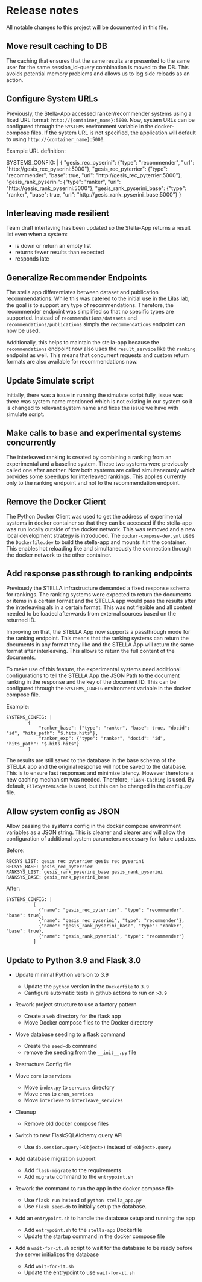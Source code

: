 # Release notes
All notable changes to this project will be documented in this file. 


## Move result caching to DB
The caching that ensures that the same results are presented to the same user for the same session_id-query combination is moved to the DB. This avoids potential memory problems and allows us to log side reloads as an action. 

## Configure System URLs
Previously, the Stella-App accessed ranker/recommender systems using a fixed URL format: `http://{container_name}:5000`. Now, system URLs can be configured through the `SYSTEMS` environment variable in the docker-compose files. If the system URL is not specified, the application will default to using `http://{container_name}:5000`.

Example URL definition:

SYSTEMS_CONFIG: |
        {
            "gesis_rec_pyserini": {"type": "recommender", "url": "http://gesis_rec_pyserini:5000"},
            "gesis_rec_pyterrier": {"type": "recommender", "base": true, "url": "http://gesis_rec_pyterrier:5000"},
            "gesis_rank_pyserini": {"type": "ranker", "url": "http://gesis_rank_pyserini:5000"},
            "gesis_rank_pyserini_base": {"type": "ranker", "base": true, "url": "http://gesis_rank_pyserini_base:5000"}
        }


## Interleaving made resilient
Team draft interlaving has been updated so the Stella-App returns a result list even when a system:
- is down or return an empty list
- returns fewer results than expected
- responds late 


## Generalize Recommender Endpoints
The stella app differentiates between dataset and publication recommendations. While this was catered to the initial use in the Lilas lab, the goal is to support any type of recommendations. Therefore, the recommender endpoint was simplified so that no specific types are supported. Instead of `recommendations/datasets` and `recommendations/publications` simply the `recommendations` endpoint can now be used. 

Additionally, this helps to maintain the stella-app because the `recommendations` endpoint now also uses the `result_service` like the `ranking` endpoint as well. This means that concurrent requests and custom return formats are also available for recommendations now.

## Update Simulate script
Initially, there was a issue in running the simulate script fully, issue was there was system name mentioned which is not existing in our system so it is changed to relevant system name and fixes the issue we have with simulate script.

## Make calls to base and experimental systems concurrently
The interleaved ranking is created by combining a ranking from an experimental and a baseline system. These two systems were previously called one after another. Now both systems are called simultaneously which provides some speedups for interleaved rankings.
This applies currently only to the ranking endpoint and not to the recommendation endpoint.

## Remove the Docker Client
The Python Docker Client was used to get the address of experimental systems in docker container so that they can be accessed if the stella-app was run locally outside of the docker network. This was removed and a new local development strategy is introduced. The `docker-compose-dev.yml` uses the `Dockerfile.dev` to build the stella-app and mounts it in the container. This enables hot reloading like and simultaneously the connection through the docker network to the other container.


## Add response passthrough to ranking endpoints
Previously the STELLA infrastructure demanded a fixed response schema for rankings. The ranking systems were expected to return the documents or items in a certain format and the STELLA app would pass the results after the interleaving als in a certain format. This was not flexible and all content needed to be loaded afterwards from external sources based on the returned ID.  

Improving on that, the STELLA App now supports a passthrough mode for the ranking endpoint. This means that the ranking systems can return the documents in any format they like and the STELLA App will return the same format after interleaving. This allows to return the full content of the documents.

To make use of this feature, the experimental systems need additional configurations to tell the STELLA App the JSON Path to the document ranking in the response and the key of the document ID. This can be configured through the `SYSTEMS_CONFIG` environment variable in the docker compose file.

Example:
```
SYSTEMS_CONFIG: |
        {
            "ranker_base": {"type": "ranker", "base": true, "docid": "id", "hits_path": "$.hits.hits"},
            "ranker_exp": {"type": "ranker", "docid": "id", "hits_path": "$.hits.hits"}
        }
```

The results are still saved to the database in the base schema of the STELLA app and the original response will not be saved to the database. This is to ensure fast responses and minimize latency. However therefore a new caching mechanism was needed. Therefore, `Flask-Caching` is used. By default, `FileSystemCache` is used, but this can be changed in the `config.py` file.



## Allow system config as JSON
Allow passing the systems config in the docker compose environment variables as a JSON string. This is cleaner and clearer and will allow the configuration of additional system parameters necessary for future updates.

Before:
```
RECSYS_LIST: gesis_rec_pyterrier gesis_rec_pyserini
RECSYS_BASE: gesis_rec_pyterrier
RANKSYS_LIST: gesis_rank_pyserini_base gesis_rank_pyserini
RANKSYS_BASE: gesis_rank_pyserini_base
```

After:
```
SYSTEMS_CONFIG: |
          [
            {"name": "gesis_rec_pyterrier", "type": "recommender", "base": true},
            {"name": "gesis_rec_pyserini", "type": "recommender"},
            {"name": "gesis_rank_pyserini_base", "type": "ranker", "base": true},
            {"name": "gesis_rank_pyserini", "type": "recommender"}
          ]
```


## Update to Python 3.9 and Flask 3.0
- Update minimal Python version to 3.9
    - Update the `python` version in the `Dockerfile` to `3.9`
    - Canfigure automatic tests in github actions to run on `>3.9`
    
- Rework project structure to use a factory pattern
    - Create a `web` directory for the flask app
    - Move Docker compose files to the Docker directory

- Move database seeding to a flask command
    - Create the `seed-db` command
    - remove the seeding from the `__init__.py` file

- Restructure Config file

- Move `core` to `services`
    - Move `index.py` to `services` directory
    - Move `cron` to `cron_services`
    - Move `interleve` to `interleave_services`

- Cleanup
    - Remove old docker compose files

- Switch to new FlaskSQLAlchemy query API
    - Use `db.session.query(<Object>)` instead of `<Object>.query`

- Add database migration support
    - Add `flask-migrate` to the requirements
    - Add `migrate` command to the `entrypoint.sh`

- Rework the command to run the app in the docker compose file
    - Use `flask run` instead of `python stella_app.py`
    - Use `flask seed-db` to initially setup the database.

- Add an `entrypoint.sh` to handle the database setup and running the app
    - Add `entrypoint.sh` to the `stella-app` Dockerfile
    - Update the startup command in the docker compose file

- Add a `wait-for-it.sh` script to wait for the database to be ready before the server initializes the database
    - Add `wait-for-it.sh`
    - Update the entrypoint to use `wait-for-it.sh`


